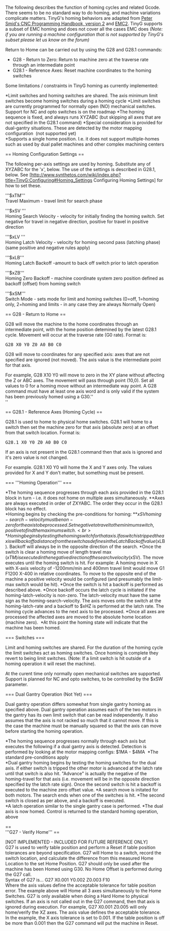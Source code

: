 The following describes the function of homing cycles and related Gcode. There seems to be no standard way to do homing, and machine variations complicate matters. TinyG's homing behaviors are adapted from [Peter Smid's CNC Programming Handbook, version 2](http://books.google.com/books?id=JNnQ8r5merMC&lpg=PA444&ots=PYOFKP-WtL&dq=Smid%20version3&pg=PA447#v=onepage&q=Smid%20version3&f=false) and [EMC2](http://www.linuxcnc.org/docview/html/config_ini_homing.html). TinyG supports a subset of EMC homing and does not cover all the cases EMC does _(Note: if you are running a machine configuration that is not supported by TinyG's subset please let us know on the forum)_

Return to Home can be carried out by using the G28 and G28.1 commands: 
* G28 - Return to Zero: Return to machine zero at the traverse rate through an intermediate point 
* G28.1 - Reference Axes: Reset machine coordinates to the homing switches

Some limitations / constraints in TinyG homing as currently implemented: 

*Limit switches and homing switches are shared. The axis minimum limit switches become homing switches during a homing cycle 
*Limit switches are currently programmed for normally open (NO) mechanical switches. Support for NC and opto switches is on the roadmap 
*The homing sequence is fixed, and always runs XYZABC (but skipping all axes that are not specified in the G28.1 command) 
*Special consideration is provided for dual-gantry situations. These are detected by the motor mapping configuration &nbsp;(not supported yet)<br> 
*Supports a single home position. I.e. it does not support multiple-homes such as used by dual pallet machines and other complex machining centers

== Homing Configuration Settings  ==

The following per-axis settings are used by homing. Substitute any of XYZABC for the 'x', below. The use of the settings is described in G28.1, below. See [http://www.synthetos.com/wiki/index.php?title=TinyG:Configuring#Homing_Settings Configuring Homing Settings]&nbsp;for how to set these. 

'''$xTM'''<span class="Apple-tab-span" style="white-space:pre">	</span>Travel Maximum - travel limit for search phase<br> 

'''$xSV '''<span class="Apple-tab-span" style="white-space:pre">	</span>Homing Search Velocity - velocity for initially finding the homing switch. Set negative for travel in negative direction, positive for travel in positive direction

'''$xLV '''<span class="Apple-tab-span" style="white-space:pre">	</span>Homing Latch Velocity - velocity for homing second pass (latching phase) (same positive and negative rules apply)

'''$xLB''' <span class="Apple-tab-span" style="white-space:pre">	</span>Homing Latch Backoff -amount to back off switch prior to latch operation

'''$xZB''' <span class="Apple-tab-span" style="white-space:pre">	</span>Homing Zero Backoff - machine coordinate system zero position defined as backoff (offset) from homing switch 

'''$xSM'''<span class="Apple-tab-span" style="white-space:pre">	</span>Switch Mode - sets mode for limit and homing switches (0=off, 1=homing only, 2=homing and limits - in any case they are always Normally Open)

== G28 - Return to Home  ==

G28 will move the machine to the home coordinates through an intermediate point, with the home position detemined by the latest G28.1 cycle. Movement will occur at the traverse rate (G0 rate). Format is: 
<pre>G28 X0 Y0 Z0 A0 B0 C0</pre> 
G28 will move to coordinates for any specified axis: axes that are not specified are ignored (not moved). The axis value is the intermediate point for that axis. 

For example, G28 X10 Y0 will move to zero in the XY plane without affecting the Z or ABC axes. The movement will pass through point (10,0). Set all values to 0 for a homing move without an intermediate way point. A G28 command must have at least one axis word and is only valid if the system has been previously homed using a G30.''<br>'' 

== G28.1 - Reference Axes (Homing Cycle)  ==

G28.1 is used to home to physical home switches. G28.1 will home to a switch then set the machine zero for that axis (absolute zero) at an offset from that switch location. Format is: 
<pre>G28.1 X0 Y0 Z0 A0 B0 C0
</pre> 
If an axis is not present in the G28.1 command then that axis is ignored and it's zero value is not changed. &nbsp; 

For example. G28.1 X0 Y0 will home the X and Y axes only. The values provided for X and Y don't matter, but something must be present.

=== '''Homing Operation'''  ===

*The homing sequence progresses through each axis provided in the G28.1 block in turn - i.e. it does not home on multiple axes simultaneously. 
**Axes are always executed in order of ZXYABC. The order they occur in the G28.1 block has no effect.<br> 
*Homing begins by checking the pre-conditions for homing: 
**$xSV homing-search-velocity must be non-zero for the axis to be processed. Set negative to travel to the minimum switch, positive to find the maximum switch.<br> 
*Homing begins by testing the homing switch for that axis. If a switch is tripped the axis will back off a distance from the switch as defines in the Latch Backoff value ($xLB). Backoff will always be in the opposite direction of the search.
*Once the switch is clear a homing move of length travel max ($xTM) is executed in the negative direction of the search velocity ($xSV). The move executes until the homing switch is hit. For example: A homing move in X with X-axis velocity of -1200mm/min and 400mm travel limit would move G1 F1200 X-400 in relative coordinates. To move to the opposite end of the machine a positive velocity would be configured (and presumably the limit-max switch would be hit). 
*Once the switch is hit a backoff is performed as described above. 
*Once backoff occurs the latch cycle is initiated if the homing-latch-velocity is non-zero. The latch-velocity must have the same sign as the homing-search-velocity. The axis moves onto the switch at the homing-latch-rate and a backoff to $xHZ is performed at the latch rate. The homing cycle advances to the next axis to be processed. 
*Once all axes are processed the affected axes are moved to the absolute home location (machine zero).&nbsp;
*At this point the homing state will indicate that the machine has been homed.&nbsp;<br>

=== Switches  ===

Limit and homing switches are shared. For the duration of the homing cycle the limit switches act as homing switches. Once homing is complete they revert to being limit switches. (Note: If a limit switch is hit outside of a homing operation it will reset the machine). 

At the curent time only normally open mechanical switches are supported. Support is planned for NC and opto switches, to be controlled by the $xSW parameter.<br> 

=== Dual Gantry Operation (Not Yet) ===

Dual gantry operation differs somewhat from single gantry homing as specified above. Dual gantry operation assumes each of the two motors in the gantry has its own limit switch that can be read independently. It also assumes that the axis is not racked so much that it cannot move. If this is the case the machine must be manually squared so that the axis can move before starting the homing operation. &nbsp;&nbsp; 

*The homing sequence progresses normally through each axis but executes the following if a dual gantry axis is detected. Detection is performed by looking at the motor mapping configs: $1MA - $4MA&nbsp; 
*The standard pre-conditions apply<br> 
*Dual gantry homing begins by testing the homing switches for the dual axis. if either switch is tripped the other motor is advanced at the latch rate until that switch is also hit. "Advance" is actually the negative of the homing-travel for that axis (i.e. movement will be in the opposite direction specified by the latch rate sign). Once the second switch is hit a backoff is executed to the machine zero offset value. 
*A search move is initated for both motors. The search ends when one of the switches is hit. 
*The second switch is closed as per above, and a backoff is executed.<br> 
*A latch operation similar to the single gantry case is performed. 
*The dual axis is now homed. Control is returned to the standard homing operation, above<br>

== <br>'''G27 - Verify Home'''  ==

[NOT IMPLEMENTED - INCLUDED FOR FUTURE REFERENCE ONLY] <br>G27 is used to verify table position and perform a Reset if table position tolerances are beyond specification. G27 will Home to a switch, record the switch location, and calculate the difference from this measured Home Location to the set Home Position. G27 should only be used after the machine has been Homed using G30. No Home Offset is performed during the G27 call.<br>Syntax of G27 is... G27 X0.001 Y0.002 Z0.003 F10<br>Where the axis values define the acceptable tolerance for table position error. The example above will Home all 3 axes simultaneously to the Home Switches. G27 is only available when doing a Hard Home to physical switches. If an axis is not called out in the G27 command, then that axis is ignored during execution. For example, G27 X0.001 Z0.005 will only home/verify the XZ axes. The axis value defines the acceptable tolerance. In the example, the X axis tolerance is set to 0.001. If the table position is off be more than 0.001 then the G27 command will put the machine in Reset.<br>
